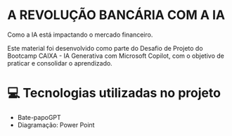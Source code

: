 # A REVOLUÇÃO BANCÁRIA COM A IA
Como a IA está impactando o mercado financeiro.

Este material foi desenvolvido como parte do Desafio de Projeto do Bootcamp CAIXA - IA Generativa com Microsoft Copilot, com o objetivo de praticar e consolidar o aprendizado.

# 💻 Tecnologias utilizadas no projeto
* Bate-papoGPT
* Diagramação: Power Point
